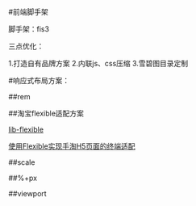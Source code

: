 #前端脚手架

脚手架：fis3

三点优化：

1.打造自有品牌方案
2.内联js、css压缩
3.雪碧图目录定制


#响应式布局方案：

##rem

##淘宝flexible适配方案

[lib-flexible](https://github.com/amfe/lib-flexible)

[使用Flexible实现手淘H5页面的终端适配](https://github.com/amfe/article/issues/17)

##scale

##%+px

##viewport



